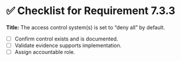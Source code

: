 # ✅ Checklist for Requirement 7.3.3

**Title:** The access control system(s) is set to “deny all” by default.

- [ ] Confirm control exists and is documented.
- [ ] Validate evidence supports implementation.
- [ ] Assign accountable role.
